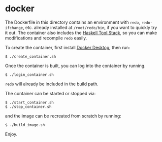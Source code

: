 # docker

The Dockerfile in this directory contains an environment with `redo`, `redo-ifchange`, etc. already installed at `/root/redo/bin`, if you want to quickly try it out. The container also includes the [Haskell Tool Stack](https://docs.haskellstack.org/en/stable/install_and_upgrade/), so you can make modifications and recompile `redo` easily.

To create the container, first install [Docker Desktop](https://www.docker.com/products/docker-desktop/), then run:

   ```
   $ ./create_container.sh
   ```

Once the container is built, you can log into the container by running.

   ```
   $ ./login_container.sh
   ```

`redo` will already be included in the build path.

The container can be started or stopped via:

  ```
  $ ./start_container.sh
  $ ./stop_container.sh
  ```

and the image can be recreated from scratch by running:
  
  ```
  $ ./build_image.sh
  ```

Enjoy.
